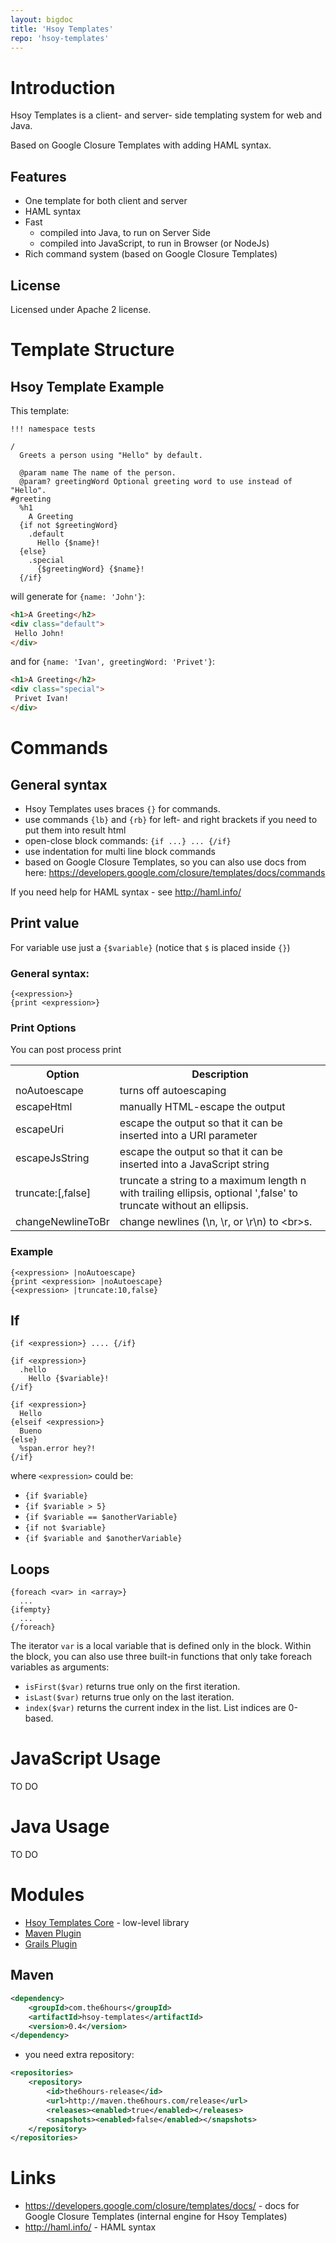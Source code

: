 ```yaml
---
layout: bigdoc
title: 'Hsoy Templates'
repo: 'hsoy-templates'
---
```



Introduction
==============

Hsoy Templates is a client- and server- side templating system for web and Java.

Based on Google Closure Templates with adding HAML syntax.

Features
--------

  * One template for both client and server
  * HAML syntax
  * Fast
    * compiled into Java, to run on Server Side
    * compiled into JavaScript, to run in Browser (or NodeJs)
  * Rich command system (based on Google Closure Templates)

License
-------

Licensed under Apache 2 license.

Template Structure
==============


Hsoy Template Example
---------------------

This template:

```haml
!!! namespace tests

/
  Greets a person using "Hello" by default.

  @param name The name of the person.
  @param? greetingWord Optional greeting word to use instead of "Hello".
#greeting
  %h1
    A Greeting
  {if not $greetingWord}
    .default
      Hello {$name}!
  {else}
    .special
      {$greetingWord} {$name}!
  {/if}
```

will generate for `{name: 'John'}`:

```html
<h1>A Greeting</h2>
<div class="default">
 Hello John!
</div>
```

and for `{name: 'Ivan', greetingWord: 'Privet'}`:

```html
<h1>A Greeting</h2>
<div class="special">
 Privet Ivan!
</div>
```


Commands
==============

General syntax
--------------

  * Hsoy Templates uses braces `{}` for commands.
  * use commands `{lb}` and `{rb}` for left- and right brackets if you need to put them into result html
  * open-close block commands: `{if ...} ... {/if}`
  * use indentation for multi line block commands
  * based on Google Closure Templates, so you can also use docs from here: https://developers.google.com/closure/templates/docs/commands

If you need help for HAML syntax - see http://haml.info/

Print value
-----------

For variable use just a `{$variable}` (notice that `$` is placed inside `{}`)

### General syntax:

```
{<expression>}
{print <expression>}
```

### Print Options

You can post process print

<table>
 <tr>
  <th>Option</th>
  <th>Description</th>
 </tr>
 <tr>
   <td>noAutoescape</td>
   <td>turns off autoescaping</td>
 </tr>
 <tr>
   <td>escapeHtml</td>
   <td>manually HTML-escape the output</td>
 </tr>
 <tr>
   <td>escapeUri</td>
   <td>escape the output so that it can be inserted into a URI parameter</td>
 </tr>
 <tr>
   <td>escapeJsString</td>
   <td>escape the output so that it can be inserted into a JavaScript string</td>
 </tr>
 <tr>
   <td>truncate:<n>[,false]</td>
   <td>truncate a string to a maximum length n with trailing ellipsis, optional ',false' to truncate without an ellipsis.</td>
 </tr>
 <tr>
   <td>changeNewlineToBr</td>
   <td>change newlines (\n, \r, or \r\n) to &lt;br&gt;s.</td>
 </tr>
</table>

### Example

```
{<expression> |noAutoescape}
{print <expression> |noAutoescape}
{<expression> |truncate:10,false}
```

If
--

```
{if <expression>} .... {/if}

{if <expression>}
  .hello
    Hello {$variable}!
{/if}

{if <expression>}
  Hello
{elseif <expression>}
  Bueno
{else}
  %span.error hey?!
{/if}
```

where `<expression>` could be:

  * `{if $variable}`
  * `{if $variable > 5}`
  * `{if $variable == $anotherVariable}`
  * `{if not $variable}`
  * `{if $variable and $anotherVariable}`


Loops
-----

```
{foreach <var> in <array>}
  ...
{ifempty}
  ...
{/foreach}
```

The iterator `var` is a local variable that is defined only in the block. Within
the block, you can also use three built-in functions that only take foreach variables as arguments:

  * `isFirst($var)` returns true only on the first iteration.
  * `isLast($var)` returns true only on the last iteration.
  * `index($var)` returns the current index in the list. List indices are 0-based.

JavaScript Usage
==============

TO DO

Java Usage
==============

TO DO

Modules
==============

  * [Hsoy Templates Core](https://github.com/splix/hsoy-templates) - low-level library
  * [Maven Plugin](https://github.com/splix/maven-hsoy-templates)
  * [Grails Plugin](https://github.com/splix/grails-hsoy-templates)

Maven
-----

```xml
<dependency>
    <groupId>com.the6hours</groupId>
    <artifactId>hsoy-templates</artifactId>
    <version>0.4</version>
</dependency>
```

+ you need extra repository:

```xml
<repositories>
    <repository>
        <id>the6hours-release</id>
        <url>http://maven.the6hours.com/release</url>
        <releases><enabled>true</enabled></releases>
        <snapshots><enabled>false</enabled></snapshots>
    </repository>
</repositories>
```

Links
==============


  * https://developers.google.com/closure/templates/docs/ - docs for Google Closure Templates (internal engine for Hsoy Templates)
  * http://haml.info/ - HAML syntax


